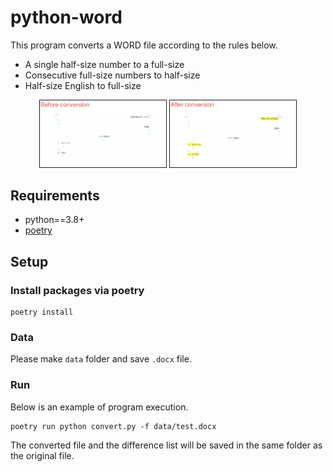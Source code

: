 # python-word
This program converts a WORD file according to the rules below.

- A single half-size number to a full-size
- Consecutive full-size numbers to half-size
- Half-size English to full-size

<div align="center">
    <img src="images/before.png" width="40%" border="1">
    <img src="images/after.png" width="40%" border="1">
</div>

## Requirements
- python==3.8+
- [poetry](https://org-technology.com/posts/python-poetry.html)
## Setup
### Install packages via poetry
```
poetry install
```

### Data
Please make `data` folder and save `.docx` file.

### Run
Below is an example of program execution.
```
poetry run python convert.py -f data/test.docx
```
The converted file and the difference list will be saved in the same folder as the original file.
